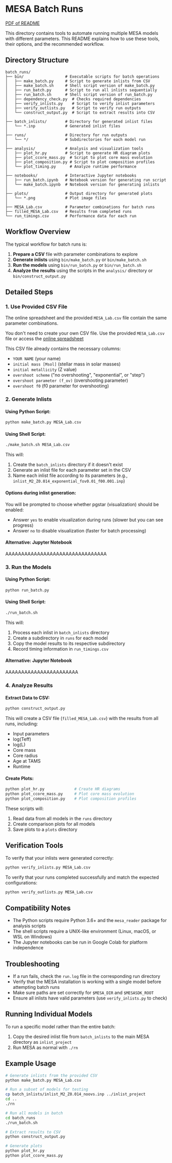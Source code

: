 # MESA Batch Runs

[PDF of README](pdf/README.pdf)

This directory contains tools to automate running multiple MESA models with different parameters. This README explains how to use these tools, their options, and the recommended workflow.

## Directory Structure

```
batch_runs/
├── bin/                  # Executable scripts for batch operations
│   ├── make_batch.py     # Script to generate inlists from CSV
│   ├── make_batch.sh     # Shell script version of make_batch.py
│   ├── run_batch.py      # Script to run all inlists sequentially
│   ├── run_batch.sh      # Shell script version of run_batch.py
│   ├── dependency_check.py  # Checks required dependencies
│   ├── verify_inlists.py    # Script to verify inlist parameters
│   ├── verify_outlists.py   # Script to verify run outputs
│   └── construct_output.py  # Script to extract results into CSV
│
├── batch_inlists/        # Directory for generated inlist files
│   └── *.inp             # Generated inlist files
│
├── runs/                 # Directory for run outputs
│   └── */                # Subdirectories for each model run
│
├── analysis/             # Analysis and visualization tools
│   ├── plot_hr.py        # Script to generate HR diagram plots
│   ├── plot_ccore_mass.py  # Script to plot core mass evolution
│   ├── plot_composition.py # Script to plot composition profiles
│   └── plot_timing.py      # Analyze runtime performance
│
├── notebooks/            # Interactive Jupyter notebooks
│   ├── run_batch.ipynb   # Notebook version for generating run script
│   └── make_batch.ipynb  # Notebook version for generating inlists
│
├── plots/                # Output directory for generated plots
│   └── *.png             # Plot image files
│
├── MESA_Lab.csv          # Parameter combinations for batch runs
├── filled_MESA_Lab.csv   # Results from completed runs
└── run_timings.csv       # Performance data for each run
```

## Workflow Overview

The typical workflow for batch runs is:

1. **Prepare a CSV** file with parameter combinations to explore
2. **Generate inlists** using `bin/make_batch.py` or `bin/make_batch.sh`
3. **Run the models** using `bin/run_batch.py` or `bin/run_batch.sh`
4. **Analyze the results** using the scripts in the `analysis/` directory or `bin/construct_output.py`

## Detailed Steps

### 1. Use Provided CSV File

The online spreadsheet and the provided `MESA_Lab.csv` file contain the same parameter combinations.

You don't need to create your own CSV file. Use the provided `MESA_Lab.csv` file or access the [online spreadsheet](https://docs.google.com/spreadsheets/d/1qSNR-dV28Tr_RWv3bDu8OYsq7jTVcTQxmqzWqLM52es/edit?usp=sharing)

This CSV file already contains the necessary columns:
- `YOUR NAME` (your name)
- `initial mass [Msol]` (stellar mass in solar masses)
- `initial metallicity` (Z value)
- `overshoot scheme` ("no overshooting", "exponential", or "step")
- `overshoot parameter (f_ov)` (overshooting parameter)
- `overshoot f0` (f0 parameter for overshooting)


### 2. Generate Inlists

#### Using Python Script:

```bash
python make_batch.py MESA_Lab.csv
```

#### Using Shell Script:

```bash
./make_batch.sh MESA_Lab.csv
```

This will:
1. Create the `batch_inlists` directory if it doesn't exist
2. Generate an inlist file for each parameter set in the CSV
3. Name each inlist file according to its parameters (e.g., `inlist_M2_Z0.014_exponential_fov0.01_f00.001.inp`)

#### Options during inlist generation:

You will be prompted to choose whether pgstar (visualization) should be enabled:
- Answer `yes` to enable visualization during runs (slower but you can see progress)
- Answer `no` to disable visualization (faster for batch processing)

#### Alternative: Jupyter Notebook

AAAAAAAAAAAAAAAAAAAAAAAAAAAAAAAA

### 3. Run the Models

#### Using Python Script:

```bash
python run_batch.py
```

#### Using Shell Script:

```bash
./run_batch.sh
```

This will:
1. Process each inlist in `batch_inlists` directory
2. Create a subdirectory in `runs` for each model
3. Copy the model results to its respective subdirectory
4. Record timing information in `run_timings.csv`

#### Alternative: Jupyter Notebook

AAAAAAAAAAAAAAAAAAAAAAA


### 4. Analyze Results

#### Extract Data to CSV:

```bash
python construct_output.py
```

This will create a CSV file (`filled_MESA_Lab.csv`) with the results from all runs, including:
- Input parameters
- log(Teff)
- log(L)
- Core mass
- Core radius
- Age at TAMS
- Runtime

#### Create Plots:

```bash
python plot_hr.py             # Create HR diagrams
python plot_ccore_mass.py     # Plot core mass evolution
python plot_composition.py    # Plot composition profiles
```

These scripts will:
1. Read data from all models in the `runs` directory
2. Create comparison plots for all models
3. Save plots to a `plots` directory

## Verification Tools

To verify that your inlists were generated correctly:

```bash
python verify_inlists.py MESA_Lab.csv
```

To verify that your runs completed successfully and match the expected configurations:

```bash
python verify_outlists.py MESA_Lab.csv
```

## Compatibility Notes

- The Python scripts require Python 3.6+ and the `mesa_reader` package for analysis scripts
- The shell scripts require a UNIX-like environment (Linux, macOS, or WSL on Windows)
- The Jupyter notebooks can be run in Google Colab for platform independence

## Troubleshooting

- If a run fails, check the `run.log` file in the corresponding run directory
- Verify that the MESA installation is working with a single model before attempting batch runs
- Make sure paths are set correctly for `$MESA_DIR` and `$MESASDK_ROOT`
- Ensure all inlists have valid parameters (use `verify_inlists.py` to check)

## Running Individual Models

To run a specific model rather than the entire batch:

1. Copy the desired inlist file from `batch_inlists` to the main MESA directory as `inlist_project`
2. Run MESA as normal with `./rn`

## Example Usage

```bash
# Generate inlists from the provided CSV
python make_batch.py MESA_Lab.csv

# Run a subset of models for testing
cp batch_inlists/inlist_M2_Z0.014_noovs.inp ../inlist_project
cd ..
./rn

# Run all models in batch
cd batch_runs
./run_batch.sh

# Extract results to CSV
python construct_output.py

# Generate plots
python plot_hr.py
python plot_ccore_mass.py
```